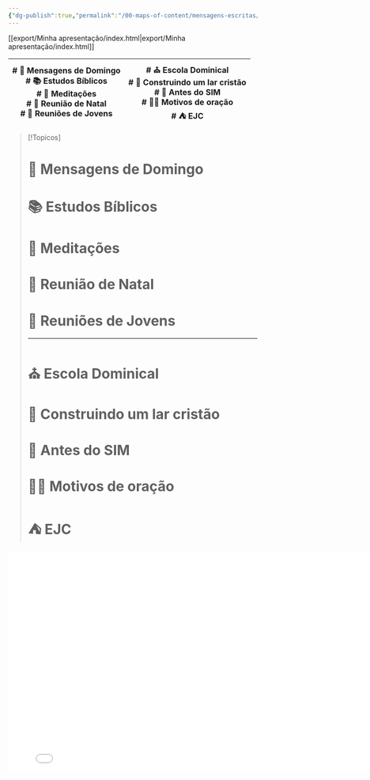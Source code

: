 ```yaml
---
{"dg-publish":true,"permalink":"/00-maps-of-content/mensagens-escritas/","tags":["gardenEntry"],"dgShowLocalGraph":"true","noteIcon":""}
---
```


[[export/Minha apresentação/index.html\|export/Minha apresentação/index.html]]


| # 📜 Mensagens de Domingo<br># 📚 Estudos Bíblicos<br># 📄 Meditações<br># 🎄 Reunião de Natal<br># 👥 Reuniões de Jovens | # ⛪️ Escola Dominical<br># 🏡 Construindo um lar cristão<br># 💍 Antes do SIM<br># 🙏🏻 Motivos de oração<br># ⛺️ EJC<br> |
| ------------------------------------------------------------------------------------------------------------------------- | ------------------------------------------------------------------------------------------------------------------------- |



> [!Topicos]
> # 📜 Mensagens de Domingo
> # 📚 Estudos Bíblicos
> # 📄 Meditações
> # 🎄 Reunião de Natal
> # 👥 Reuniões de Jovens
>
> ---
>
> # ⛪️ Escola Dominical
> # 🏡 Construindo um lar cristão
> # 💍 Antes do SIM
> # 🙏🏻 Motivos de oração
> # ⛺️ EJC

<iframe src="Attachments/Minha apresentação/index.html" width="800" height="450" frameborder="0" allowfullscreen></iframe>